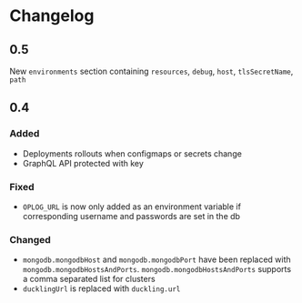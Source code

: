 # Changelog

## 0.5

New `environments` section containing `resources`, `debug`, `host`, `tlsSecretName`, `path`

## 0.4

### Added
- Deployments rollouts when configmaps or secrets change
- GraphQL API protected with key

### Fixed
- `OPLOG_URL` is now only added as an environment variable if corresponding username and passwords are set in the db

### Changed
- `mongodb.mongodbHost` and `mongodb.mongodbPort` have been replaced with `mongodb.mongodbHostsAndPorts`. `mongodb.mongodbHostsAndPorts` supports a comma separated list for clusters
- `ducklingUrl` is replaced with `duckling.url`
